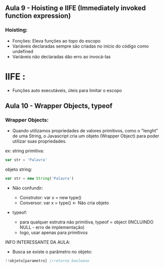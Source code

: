 ## Aula 9 - Hoisting e IIFE (Immediately invoked function expression) 
### Hoisting: 
- Fonções: Eleva funções ao topo do escopo 
- Variáveis declaradas sempre são criadas no início do código como undefined
- Variáveis não declaradas dão erro ao invocá-las
# IIFE :
- Funções auto executáveis, úteis para limitar o escopo

## Aula 10 - Wrapper Objects, typeof
### Wrapper Objects:
- Quando utilizamos propriedades de valores primitivos, como o "lenght" de uma String, o Javascript 
cria um objeto (Wrapper Object) para poder utilizar suas propriedades.

ex: string primitiva: 
```javascript
var str = 'Palavra'
```
objeto string:    
```javascript
var str = new String('Palavra')
```
- Não confundir:
    - Construtor: var x = new type() 
    - Conversor:  var x = type()  <- Não cria objeto

- typeof:
  - para qualquer estrutra não primitiva, typeof = object (INCLUINDO NULL - erro de implementação)
  - logo, usar apenas para primitivos 

 INFO INTERESSANTE DA AULA:
  - Busca se existe o parâmetro no objeto: 
  ```javascript
  !!objeto[parametro] //retorna booleano
  ```
